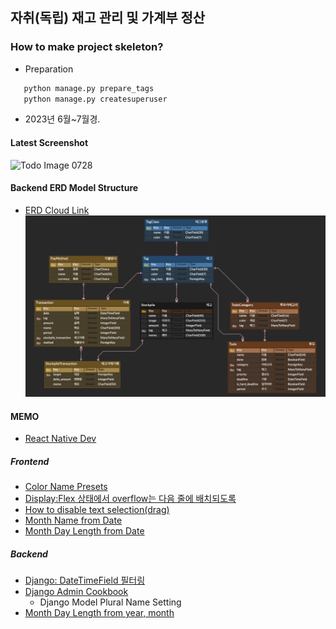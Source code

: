 ## 자취(독립) 재고 관리 및 가계부 정산

### How to make project skeleton?
- Preparation
```python
   python manage.py prepare_tags
   python manage.py createsuperuser
```
- 2023년 6월~7월경.

#### Latest Screenshot
![Todo Image 0728](record/Todo_230728-18.59.38)

#### Backend ERD Model Structure
- [ERD Cloud Link](https://www.erdcloud.com/d/FicREAFG6x97kzDmw)
![ERD Image 0720](record/ERD_230727.png)
#### MEMO
- [React Native Dev](https://reactnative.dev/)
  
##### Frontend
- [Color Name Presets](https://www.w3schools.com/colors/colors_names.asp)
- [Display:Flex 상태에서 overflow는 다음 줄에 배치되도록](https://stackoverflow.com/questions/62249771/how-can-i-make-my-flex-divs-overflow-to-the-next-line)
- [How to disable text selection(drag)](https://stackoverflow.com/questions/826782/how-to-disable-text-selection-highlighting)
- [Month Name from Date](https://stackoverflow.com/questions/1643320/get-month-name-from-date)
- [Month Day Length from Date](https://stackoverflow.com/questions/1184334/get-number-days-in-a-specified-month-using-javascript)
##### Backend
- [Django: DateTimeField 필터링](https://stackoverflow.com/questions/1317714/how-can-i-filter-a-date-of-a-datetimefield-in-django)
- [Django Admin Cookbook](https://books.agiliq.com/projects/django-admin-cookbook/en/latest/introduction.html)
    - Django Model Plural Name Setting
- [Month Day Length from year, month](https://stackoverflow.com/questions/4938429/how-do-we-determine-the-number-of-days-for-a-given-month-in-python)